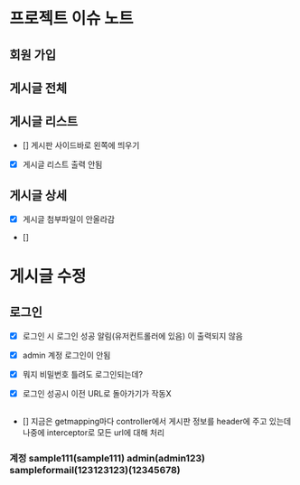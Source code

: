 # 프로젝트 이슈 노트
## 회원 가입


## 게시글 전체


## 게시글 리스트
* [] 게시판 사이드바로 왼쪽에 띄우기
* [x] 게시글 리스트 출력 안됨

## 게시글 상세
* [x] 게시글 첨부파일이 안올라감
* [] 

# 게시글 수정

## 로그인
* [x] 로그인 시 로그인 성공 알림(유저컨트롤러에 있음) 이 출력되지 않음
* [x] admin 계정 로그인이 안됨
* [x] 뭐지 비밀번호 틀려도 로그인되는데?
* [x] 로그인 성공시 이전 URL로 돌아가기가 작동X


##
* [] 지금은 getmapping마다 controller에서 게시판 정보를 header에 주고 있는데 나중에 interceptor로 모든 url에 대해 처리

### 계정  sample111(sample111) admin(admin123) sampleformail(123123123)(12345678)
